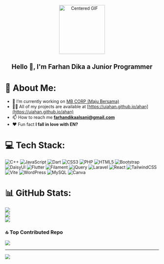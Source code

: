 <div align="center">
        <img src="https://i.gifer.com/Awch.gif" 
             alt="Centered GIF" 
             height="160" width="150">
    </div>

<h2 align="center">Hello 🧸, I'm Farhan Dika a Junior Programmer</h2>

# 💫 About Me:
- 🔭 I’m currently working on [MB CORP (Maju Bersama)](https://github.com/RPL-Produksi)
- 👨‍💻 All of my projects are available at [https://uiahan.github.io/ahan](https://uiahan.github.io/ahan)
- 📫 How to reach me **farhandikaalsani@gmail.com**
- ❤️ Fun fact **I fall in love with EN?**

# 💻 Tech Stack:
![C++](https://img.shields.io/badge/c++-%2300599C.svg?style=for-the-badge&logo=c%2B%2B&logoColor=white) ![JavaScript](https://img.shields.io/badge/javascript-%23323330.svg?style=for-the-badge&logo=javascript&logoColor=%23F7DF1E) ![Dart](https://img.shields.io/badge/dart-%230175C2.svg?style=for-the-badge&logo=dart&logoColor=white) ![CSS3](https://img.shields.io/badge/css3-%231572B6.svg?style=for-the-badge&logo=css3&logoColor=white) ![PHP](https://img.shields.io/badge/php-%23777BB4.svg?style=for-the-badge&logo=php&logoColor=white) ![HTML5](https://img.shields.io/badge/html5-%23E34F26.svg?style=for-the-badge&logo=html5&logoColor=white) ![Bootstrap](https://img.shields.io/badge/bootstrap-%238511FA.svg?style=for-the-badge&logo=bootstrap&logoColor=white) ![DaisyUI](https://img.shields.io/badge/daisyui-5A0EF8?style=for-the-badge&logo=daisyui&logoColor=white) ![Flutter](https://img.shields.io/badge/Flutter-%2302569B.svg?style=for-the-badge&logo=Flutter&logoColor=white) ![Filament](https://img.shields.io/badge/Filament-FFAA00?style=for-the-badge&logoColor=%23000000) ![jQuery](https://img.shields.io/badge/jquery-%230769AD.svg?style=for-the-badge&logo=jquery&logoColor=white) ![Laravel](https://img.shields.io/badge/laravel-%23FF2D20.svg?style=for-the-badge&logo=laravel&logoColor=white) ![React](https://img.shields.io/badge/react-%2320232a.svg?style=for-the-badge&logo=react&logoColor=%2361DAFB) ![TailwindCSS](https://img.shields.io/badge/tailwindcss-%2338B2AC.svg?style=for-the-badge&logo=tailwind-css&logoColor=white) ![Vite](https://img.shields.io/badge/vite-%23646CFF.svg?style=for-the-badge&logo=vite&logoColor=white) ![WordPress](https://img.shields.io/badge/WordPress-%23117AC9.svg?style=for-the-badge&logo=WordPress&logoColor=white) ![MySQL](https://img.shields.io/badge/mysql-4479A1.svg?style=for-the-badge&logo=mysql&logoColor=white) ![Canva](https://img.shields.io/badge/Canva-%2300C4CC.svg?style=for-the-badge&logo=Canva&logoColor=white)

# 📊 GitHub Stats:
![](https://github-readme-stats.vercel.app/api/top-langs/?username=uiahan&theme=dark&hide_border=false&include_all_commits=true&count_private=true&layout=compact)<br/>
![](https://github-readme-stats.vercel.app/api?username=uiahan&theme=dark&hide_border=false&include_all_commits=true&count_private=true)<br/>
![](https://github-readme-streak-stats.herokuapp.com/?user=uiahan&theme=dark&hide_border=false)

### 🔝 Top Contributed Repo
![](https://github-contributor-stats.vercel.app/api?username=uiahan&limit=5&theme=dark&combine_all_yearly_contributions=true)

---
[![](https://visitcount.itsvg.in/api?id=uiahan&icon=0&color=0)](https://visitcount.itsvg.in)




